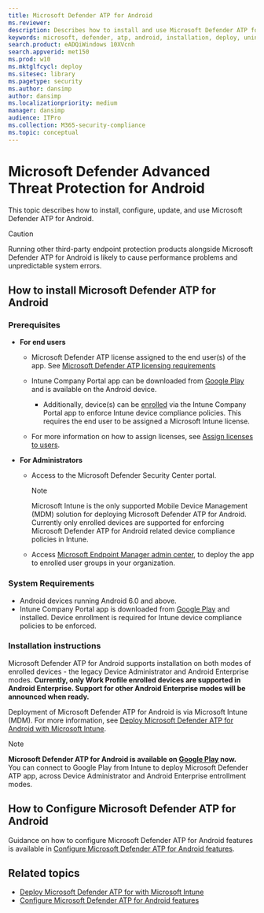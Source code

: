 ```yaml
---
title: Microsoft Defender ATP for Android
ms.reviewer:
description: Describes how to install and use Microsoft Defender ATP for Android
keywords: microsoft, defender, atp, android, installation, deploy, uninstallation, intune
search.product: eADQiWindows 10XVcnh
search.appverid: met150
ms.prod: w10
ms.mktglfcycl: deploy
ms.sitesec: library
ms.pagetype: security
ms.author: dansimp
author: dansimp
ms.localizationpriority: medium
manager: dansimp
audience: ITPro
ms.collection: M365-security-compliance
ms.topic: conceptual
---
```


# Microsoft Defender Advanced Threat Protection for Android

This topic describes how to install, configure, update, and use Microsoft Defender ATP for Android.

> [!CAUTION]
> Running other third-party endpoint protection products alongside Microsoft Defender ATP for Android is likely to cause performance problems and unpredictable system errors.


## How to install Microsoft Defender ATP for Android

### Prerequisites

-   **For end users**

    -   Microsoft Defender ATP license assigned to the end user(s) of the app. See [Microsoft Defender ATP licensing requirements](https://docs.microsoft.com/windows/security/threat-protection/microsoft-defender-atp/minimum-requirements#licensing-requirements)

    -   Intune Company Portal app can be downloaded from [Google
        Play](https://play.google.com/store/apps/details?id=com.microsoft.windowsintune.companyportal)
        and is available on the Android device.

        -   Additionally, device(s) can be
            [enrolled](https://docs.microsoft.com/mem/intune/user-help/enroll-device-android-company-portal)
            via the Intune Company Portal app to enforce Intune device compliance
            policies. This requires the end user to be assigned a Microsoft Intune license.

    -   For more information on how to assign licenses, see [Assign licenses to
        users](https://docs.microsoft.com/azure/active-directory/users-groups-roles/licensing-groups-assign).
        

-   **For Administrators**

    -   Access to the Microsoft Defender Security Center portal.

        > [!NOTE]
        > Microsoft Intune is the only supported Mobile Device Management (MDM) solution for deploying Microsoft Defender ATP for Android. Currently only enrolled devices are supported for enforcing Microsoft Defender ATP for Android related device compliance policies in Intune. 

    -   Access [Microsoft Endpoint Manager admin
        center](https://go.microsoft.com/fwlink/?linkid=2109431), to deploy the
        app to enrolled user groups in your organization.

### System Requirements

-   Android devices running Android 6.0 and above.
-   Intune Company Portal app is downloaded from [Google
    Play](https://play.google.com/store/apps/details?id=com.microsoft.windowsintune.companyportal)
    and installed. Device enrollment is required for Intune device compliance policies to be enforced.

### Installation instructions

Microsoft Defender ATP for Android supports installation on both modes of
enrolled devices - the legacy Device Administrator and Android Enterprise modes.
**Currently, only Work Profile enrolled devices are supported in Android Enterprise. Support for other Android Enterprise modes will be announced when ready.**

Deployment of Microsoft Defender ATP for Android is via Microsoft Intune (MDM).
For more information, see [Deploy Microsoft Defender ATP for Android with Microsoft Intune](android-intune.md).


> [!NOTE]
> **Microsoft Defender ATP for Android is available on [Google Play](https://play.google.com/store/apps/details?id=com.microsoft.scmx) now.** <br> You can connect to Google Play from Intune to deploy Microsoft Defender ATP app, across Device Administrator and Android Enterprise entrollment modes. 

## How to Configure Microsoft Defender ATP for Android

Guidance on how to configure Microsoft Defender ATP for Android features is available in [Configure Microsoft Defender ATP for Android features](android-configure.md).



## Related topics
- [Deploy Microsoft Defender ATP for with Microsoft Intune](android-intune.md)
- [Configure Microsoft Defender ATP for Android features](android-configure.md)

